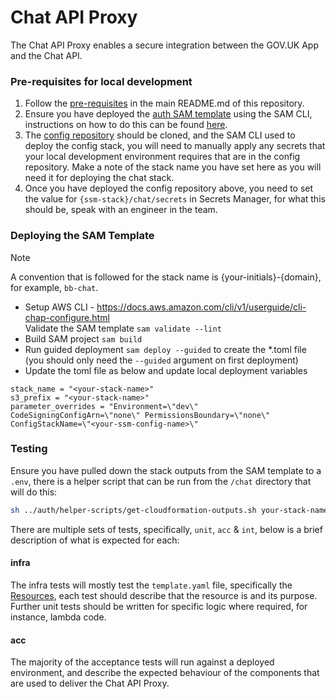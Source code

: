 # Chat API Proxy

The Chat API Proxy enables a secure integration between the GOV.UK App and the Chat API.

### Pre-requisites for local development

1. Follow the [pre-requisites](../README.md#1-prerequisites) in the main README.md of this repository.
1. Ensure you have deployed the [auth SAM template](../auth/template.yaml) using the SAM CLI, instructions on how to do this can be found [here](../README.md#sam-deploy-to-dev-environment).
1. The [config repository](https://github.com/alphagov/govuk-mobile-backend-ssm) should be cloned, and the SAM CLI used to deploy the config stack, you will need to manually apply any secrets that your local development environment requires that are in the config repository. Make a note of the stack name you have set here as you will need it for deploying the chat stack.
1. Once you have deployed the config repository above, you need to set the value for `{ssm-stack}/chat/secrets` in Secrets Manager, for what this should be, speak with an engineer in the team.

### Deploying the SAM Template

> [!NOTE]
> A convention that is followed for the stack name is {your-initials}-{domain}, for example, `bb-chat`.

- Setup AWS CLI - https://docs.aws.amazon.com/cli/v1/userguide/cli-chap-configure.html  
  Validate the SAM template `sam validate --lint`
- Build SAM project `sam build`
- Run guided deployment `sam deploy --guided` to create the \*.toml file (you should only need the `--guided` argument on first deployment)
- Update the toml file as below and update local deployment variables

```
stack_name = "<your-stack-name>"
s3_prefix = "<your-stack-name>"
parameter_overrides = "Environment=\"dev\" CodeSigningConfigArn=\"none\" PermissionsBoundary=\"none\" ConfigStackName=\"<your-ssm-config-name>\"
```

### Testing

Ensure you have pulled down the stack outputs from the SAM template to a `.env`, there is a helper script that can be run from the `/chat` directory that will do this:

```bash
sh ../auth/helper-scripts/get-cloudformation-outputs.sh your-stack-name
```

There are multiple sets of tests, specifically, `unit`, `acc` & `int`, below is a brief description of what is expected for each:

#### infra

The infra tests will mostly test the `template.yaml` file, specifically the [Resources](https://docs.aws.amazon.com/AWSCloudFormation/latest/UserGuide/resources-section-structure.html), each test should describe that the resource is and its purpose. Further unit tests should be written for specific logic where required, for instance, lambda code.

#### acc

The majority of the acceptance tests will run against a deployed environment, and describe the expected behaviour of the components that are used to deliver the Chat API Proxy.
